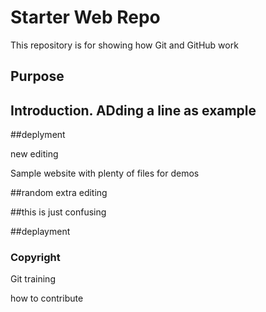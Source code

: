 # Starter Web Repo

This repository is for showing how Git and GitHub work

## Purpose
## Introduction. ADding a line as example
##deplyment

new editing



Sample website with plenty of files for demos

##random extra editing

##this is just confusing

##deplayment

### Copyright
Git training

how to contribute